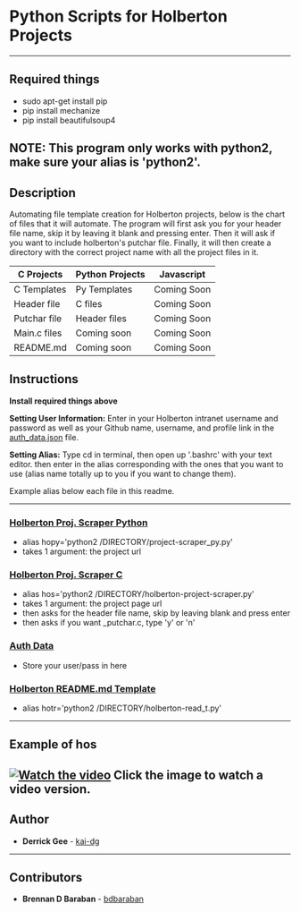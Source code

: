 # Python Scripts for Holberton Projects

---

## Required things

* sudo apt-get install pip
* pip install mechanize
* pip install beautifulsoup4

**NOTE: This program only works with python2, make sure your alias is 'python2'.**
---

## Description

Automating file template creation for Holberton projects, below is the chart of files that it will automate. The program will first ask you for your header file name, skip it by leaving it blank and pressing enter. Then it will ask if you want to include holberton's putchar file. Finally, it will then create a directory with the correct project name with all the project files in it.

| C Projects  | Python Projects | Javascript |
| ------------- | ------------- | ------------- |
| C Templates | Py Templates | Coming Soon |
| Header file | C files |  Coming Soon |
| Putchar file | Header files |  Coming Soon |
| Main.c files | Coming soon |  Coming Soon |
| README.md | Coming soon |  Coming Soon |

## Instructions

**Install required things above**

**Setting User Information:** Enter in your Holberton intranet username and password as well as your Github name, username, and profile link in the [auth_data.json](./auth_data.json) file.

**Setting Alias:** Type cd in terminal, then open up '.bashrc' with your text editor. then enter in the alias corresponding with the ones that you want to use (alias name totally up to you if you want to change them).

Example alias below each file in this readme.

---

### [Holberton Proj. Scraper Python](./project-scraper_py.py)
* alias hopy='python2 /DIRECTORY/project-scraper_py.py'
* takes 1 argument: the project url

### [Holberton Proj. Scraper C](./holberton-project-scraper.py)
* alias hos='python2 /DIRECTORY/holberton-project-scraper.py'
* takes 1 argument: the project page url
* then asks for the header file name, skip by leaving blank and press enter
* then asks if you want _putchar.c, type 'y' or 'n'

### [Auth Data](./auth_data.json)
* Store your user/pass in here

### [Holberton README.md Template](./holberton-read_t.py)
* alias hotr='python2 /DIRECTORY/holberton-read_t.py'

---
## Example of hos

[![Watch the video](https://i.imgur.com/3gVa0Qq.png)](https://puu.sh/C5Ogn/2e531610a2.mp4)
Click the image to watch a video version.
---

## Author
* **Derrick Gee** - [kai-dg](https://github.com/kai-dg)

---

## Contributors
* **Brennan D Baraban** - [bdbaraban](https://github.com/bdbaraban)
